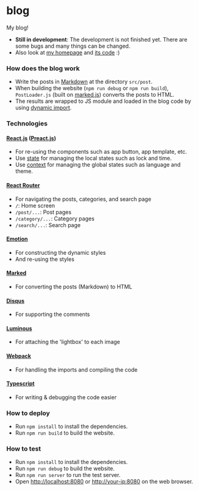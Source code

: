 # blog

My blog!

- **Still in development**: The development is not finished yet. There are some bugs and many things can be changed.
- Also look at [my homepage](https://avantgarde95.github.io) and [its code](https://github.com/Avantgarde95/Avantgarde95.github.io) :)

### How does the blog work
- Write the posts in [Markdown](https://en.wikipedia.org/wiki/Markdown) at the directory `src/post`.
- When building the website (`npm run debug` or `npm run build`), `PostLoader.js` (built on [marked.js](https://marked.js.org/)) converts the posts to HTML.
- The results are wrapped to JS module and loaded in the blog code by using [dynamic import](https://webpack.js.org/guides/code-splitting/#dynamic-imports).

### Technologies
#### [React.js](https://reactjs.org/) ([Preact.js](https://preactjs.com/))
- For re-using the components such as app button, app template, etc.
- Use [state](https://reactjs.org/docs/hooks-state.html) for managing the local states such as lock and time.
- Use [context](https://reactjs.org/docs/context.html) for managing the global states such as language and theme.

#### [React Router](https://reacttraining.com/blog/react-router-v6-pre/)
- For navigating the posts, categories, and search page
- `/`: Home screen
- `/post/...`: Post pages
- `/category/...`: Category pages
- `/search/...`: Search page

#### [Emotion](https://emotion.sh/)
- For constructing the dynamic styles
- And re-using the styles

#### [Marked](https://marked.js.org/)
- For converting the posts (Markdown) to HTML

#### [Disqus](https://disqus.com/)
- For supporting the comments

#### [Luminous](https://github.com/imgix/luminous)
- For attaching the 'lightbox' to each image

#### [Webpack](https://webpack.js.org/)
- For handling the imports and compiling the code

#### [Typescript](https://www.typescriptlang.org/)
- For writing & debugging the code easier

### How to deploy
- Run `npm install` to install the dependencies.
- Run `npm run build` to build the website.

### How to test
- Run `npm install` to install the dependencies.
- Run `npm run debug` to build the website.
- Run `npm run server` to run the test server.
- Open <http://localhost:8080> or <http://your-ip:8080> on the web browser.

